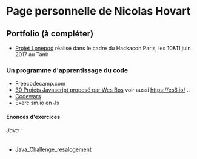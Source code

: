 # Page personnelle de Nicolas Hovart

## Portfolio (à compléter)

* [Projet Lonepod](https://NicolasHov.github.io/lonepod/#svg) réalisé dans le cadre du Hackacon Paris, les 10&11 juin 2017 au Tank

### Un programme d'apprentissage du code 

* Freecodecamp.com
* [30 Projets Javascript proposé par Wes Bos](https://javascript30.com/) voir aussi https://es6.io/ ..
* [Codewars](https://www.codewars.com/users/NicolasHov/) 
* Exercism.io en Js
 
<!--* (Projet de création d'une application Web Java avec Spring Boot et Hibernate (techno front à déterminer)...) -->
<!--* (Création d'une interface ReactJS pour l'application Web Java -->
<!--Selon progression :-->
<!--* Création d'une page web de ressources HTML/CSS en ReactJS-->


#### Enoncés d'exercices

###### Java :

* [Java_Challenge_resalogement](https://github.com/simplonco/Java_Challenge_resalogement)

